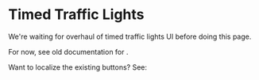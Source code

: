 # Timed Traffic Lights

We're waiting for overhaul of timed traffic lights UI before doing this page.

For now, see old documentation for [](https://tmpe.viathinksoft.com/wiki/index.php?title=Timed_traffic_lights).

Want to localize the existing buttons? See: [](Timed-Traffic-Light-Buttons.md)